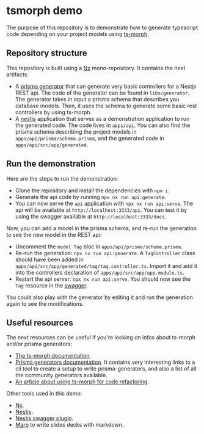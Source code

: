 # tsmorph demo

The purpose of this repository is to demonstrate how to generate typescript code depending on your project models using [ts-morph](https://ts-morph.com/).

## Repository structure

This repository is built using a [Nx](https://nx.dev/) mono-repository. It contains the next artifacts:

- A [prisma generator](https://www.prisma.io/docs/concepts/components/prisma-schema/generators) that can generate very basic controllers for a Nestjs REST api. The code of the generator can be found in `libs/generator`. The generator takes in input a prisma schema that describes you database models. Then, it uses the schema to generate some basic rest controllers by using ts-morph.
- A [nestjs](https://nestjs.com/) application that serves as a demonstration application to run the generated code. The code lives in `apps/api`. You can also find the prisma schema describing the project models in `apps/api/prisma/schema.prisma`, and the generated code in `apps/api/src/app/generated`.

## Run the demonstration

Here are the steps to run the demonstration:

- Clone the repository and install the dependencies with `npm i`.
- Generate the api code by running `npx nx run api:generate`.
- You can now serve the `api` application with `npx nx run api:serve`. The api will be available at `http://localhost:3333/api`. You can test it by using the swagger available at `http://localhost:3333/docs`.

Now, you can add a model in the prisma schema, and re-run the generation to see the new model in the REST api:

- Uncomment the `model Tag` bloc in `apps/api/prisma/schema.prisma`.
- Re-run the generation: `npx nx run api:generate`. A `TagController` class should have been added in `apps/api/src/app/generated/tag/tag.controller.ts`. Import it and add it into the controllers declaration of `apps/api/src/app/app.module.ts`.
- Restart the api server: `npx nx run api:serve`. You should now see the `Tag` resource in the [swagger](http://localhost:3333/docs).

You could also play with the generator by editing it and run the generation again to see the modifications.

## Useful resources

The next resources can be useful if you're looking on infos about ts-morph and/or prisma generators:

- [The ts-morph documentation](https://ts-morph.com/).
- [Prisma generators documentation](https://www.prisma.io/docs/concepts/components/prisma-schema/generators). It contains very interesting links to a cli tool to create a setup to write prisma-generators, and also a list of all the community generators available.
- [An article about using ts-morph for code refactoring](https://blog.kaleidos.net/Refactoring-Typescript-code-with-ts-morph/).

Other tools used in this demo:

- [Nx](https://nx.dev/).
- [Nestjs](https://nestjs.com/).
- [Nestjs swagger plugin](https://docs.nestjs.com/openapi/introduction).
- [Marp](https://marp.app/) to write slides decks with markdown.
